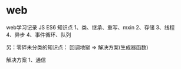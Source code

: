 # web
web学习记录
JS
ES6
知识点
1、类、继承、重写、mxin
2、存储
3、线程  
4、异步
4、事件循环、队列


另：零碎未分类的知识点：
回调地狱 => 解决方案(生成器函数)


解决方案
1、通信




